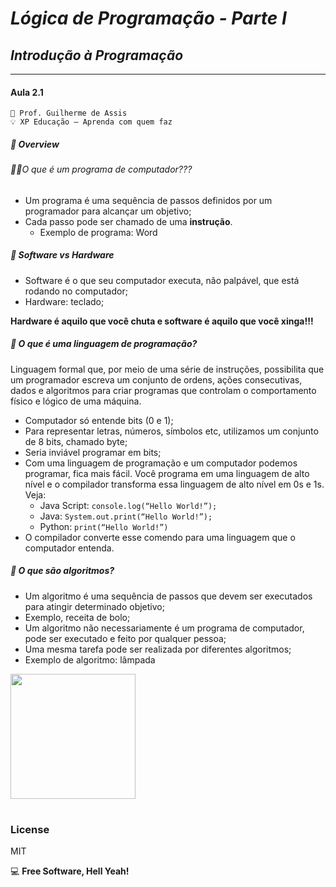 # *Lógica de Programação - Parte I*
## *Introdução à Programação*
***
#### Aula 2.1
    🧠 Prof. Guilherme de Assis
    💡 XP Educação – Aprenda com quem faz

##### 🛬 Overview
###### 🤷‍♀*O que é um programa de computador???*
- Um programa é uma sequência de passos definidos por um programador para alcançar um objetivo;
- Cada passo pode ser chamado de uma **instrução**.
   - Exemplo de programa: Word
##### 🤷 *Software vs Hardware*
- Software é o que seu computador executa, não palpável, que está rodando no computador;
- Hardware: teclado;

**Hardware é aquilo que você chuta e software é aquilo que você xinga!!!**
##### 🤷 *O que é uma linguagem de programação?*
Linguagem formal que, por meio de uma série de instruções, possibilita que um programador escreva um conjunto de ordens, ações consecutivas, dados e algoritmos para criar programas que controlam o comportamento físico e lógico de uma máquina.
- Computador só entende bits (0 e 1);
- Para representar letras, números, símbolos etc, utilizamos um conjunto de 8 bits, chamado byte;
- Seria inviável programar em bits;
- Com uma linguagem de programação e um computador podemos programar, fica mais fácil. Você programa em uma linguagem de alto nível e o compilador transforma essa linguagem de alto nível em 0s e 1s. Veja:
  - Java Script: `console.log(“Hello World!”);`
  - Java: `System.out.print(“Hello World!”);`
  - Python: `print(“Hello World!”)`
- O compilador converte esse comendo para uma linguagem que o computador entenda.
##### 🤷 *O que são algoritmos?*
- Um algoritmo é uma sequência de passos que devem ser executados para atingir determinado objetivo;
- Exemplo, receita de bolo;
- Um algoritmo não necessariamente é um programa de computador, pode ser executado e feito por qualquer pessoa;
- Uma mesma tarefa pode ser realizada por diferentes algoritmos;
- Exemplo de algoritmo: lâmpada

<p align="left"> 
<img width="200" height="200" src="https://user-images.githubusercontent.com/111368613/196504542-a51c8325-0461-42f5-88cb-cdbbf9632fae.png"
</p>

<h1 align="left">  </h1>  

### License
MIT

💻 **Free Software, Hell Yeah!**



